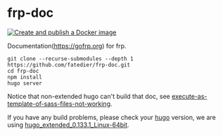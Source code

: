 # frp-doc

[![Create and publish a Docker image](https://github.com/yingchaoOrg/local_docs-frp-doc/actions/workflows/docker-image.yml/badge.svg)](https://github.com/yingchaoOrg/local_docs-frp-doc/actions/workflows/docker-image.yml)

Documentation(https://gofrp.org) for frp.

```
git clone --recurse-submodules --depth 1 https://github.com/fatedier/frp-doc.git
cd frp-doc
npm install
hugo server
```

Notice that non-extended hugo can't build that doc, see [execute-as-template-of-sass-files-not-working](https://discourse.gohugo.io/t/execute-as-template-of-sass-files-not-working/17627/2).

If you have any build problems, please check your [hugo](https://github.com/gohugoio/hugo/releases) version, we are using [hugo_extended_0.133.1_Linux-64bit](https://github.com/gohugoio/hugo/releases/download/v0.133.1/hugo_extended_0.133.1_Linux-64bit.tar.gz).
